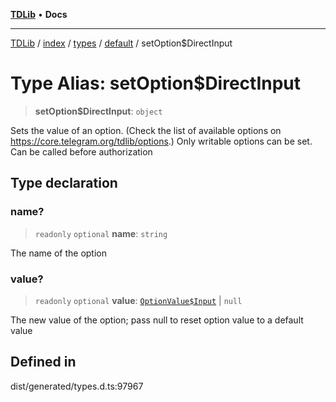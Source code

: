 [**TDLib**](../../../../../../README.md) • **Docs**

***

[TDLib](../../../../../../modules.md) / [index](../../../../../README.md) / [types](../../../README.md) / [default](../README.md) / setOption$DirectInput

# Type Alias: setOption$DirectInput

> **setOption$DirectInput**: `object`

Sets the value of an option. (Check the list of available options on https://core.telegram.org/tdlib/options.) Only writable options can be set. Can be called before authorization

## Type declaration

### name?

> `readonly` `optional` **name**: `string`

The name of the option

### value?

> `readonly` `optional` **value**: [`OptionValue$Input`](OptionValue$Input.md) \| `null`

The new value of the option; pass null to reset option value to a default value

## Defined in

dist/generated/types.d.ts:97967
